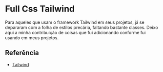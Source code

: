 # Full Css Tailwind

Para aqueles que usam o framework Tailwind em seus projetos, já se depararam com a folha de estilos precária, faltando bastante classes. Deixo aqui a minha contribuição de coisas que fui adicionando conforme fui usando em meus projetos.
## Referência

 - [Tailwind](https://tailwindcss.com/docs/installation/play-cdn)

